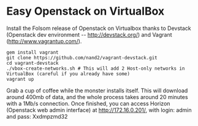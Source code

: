 Easy Openstack on VirtualBox
============================
Install the Folsom release of Openstack on Virtualbox thanks to Devstack (Openstack dev environment -- http://devstack.org/) and Vagrant (http://www.vagrantup.com/).

```
gem install vagrant
git clone https://github.com/nand2/vagrant-devstack.git
cd vagrant-devstack
./vbox-create-networks.sh # This will add 2 Host-only networks in VirtualBox (careful if you already have some)
vagrant up
```

Grab a cup of coffee while the monster installs itself. This will download around 400mb of data, and the whole process takes around 20 minutes with a 1Mb/s connection.
Once finished, you can access Horizon (Openstack web admin interface) at http://172.16.0.201/, with login: admin and pass: Xxdmpzmd32